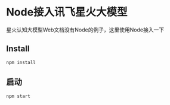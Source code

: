 # Node接入讯飞星火大模型
星火认知大模型Web文档没有Node的例子，这里使用Node接入一下
## Install
```shell
npm install
```

## 启动
```shell
npm start
```

